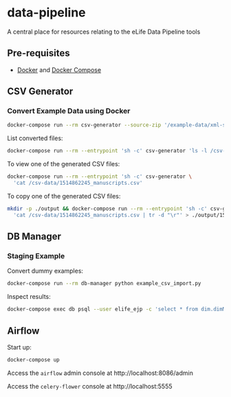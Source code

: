 # data-pipeline

A central place for resources relating to the eLife Data Pipeline tools

## Pre-requisites

* [Docker](https://www.docker.com/) and [Docker Compose](https://docs.docker.com/compose/)

## CSV Generator

### Convert Example Data using Docker

```bash
docker-compose run --rm csv-generator --source-zip '/example-data/xml-set-1' --output-dir '/csv-data'
```

List converted files:

```bash
docker-compose run --rm --entrypoint 'sh -c' csv-generator 'ls -l /csv-data'
```

To view one of the generated CSV files:

```bash
docker-compose run --rm --entrypoint 'sh -c' csv-generator \
  'cat /csv-data/1514862245_manuscripts.csv'
```

To copy one of the generated CSV files:

```bash
mkdir -p ./output && docker-compose run --rm --entrypoint 'sh -c' csv-generator \
  'cat /csv-data/1514862245_manuscripts.csv | tr -d "\r"' > ./output/1514862245_manuscripts.csv
```

## DB Manager

### Staging Example

Convert dummy examples:

```bash
docker-compose run --rm db-manager python example_csv_import.py
```

Inspect results:

```bash
docker-compose exec db psql --user elife_ejp -c 'select * from dim.dimManuscriptVersion;'
```

## Airflow

Start up:

```bash
docker-compose up
```

Access the `airflow` admin console at http://localhost:8086/admin

Access the `celery-flower` console at http://localhost:5555
